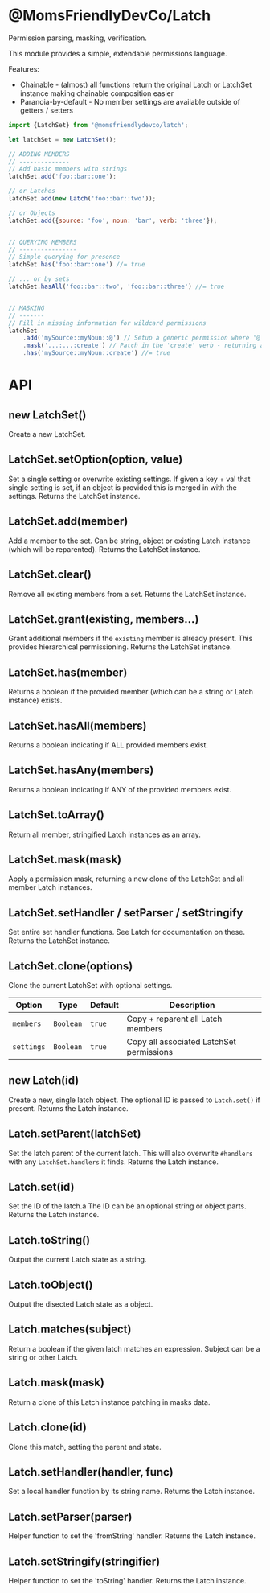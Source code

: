 @MomsFriendlyDevCo/Latch
========================
Permission parsing, masking, verification.

This module provides a simple, extendable permissions language.

Features:
* Chainable - (almost) all functions return the original Latch or LatchSet instance making chainable composition easier
* Paranoia-by-default - No member settings are available outside of getters / setters


```javascript
import {LatchSet} from '@momsfriendlydevco/latch';

let latchSet = new LatchSet();

// ADDING MEMBERS
// --------------
// Add basic members with strings
latchSet.add('foo::bar::one');

// or Latches
latchSet.add(new Latch('foo::bar::two'));

// or Objects
latchSet.add({source: 'foo', noun: 'bar', verb: 'three'});


// QUERYING MEMBERS
// ----------------
// Simple querying for presence
latchSet.has('foo::bar::one') //= true

// ... or by sets
latchSet.hasAll('foo::bar::two', 'foo::bar::three') //= true


// MASKING
// -------
// Fill in missing information for wildcard permissions
latchSet
    .add('mySource::myNoun::@') // Setup a generic permission where '@' signifies any verb
    .mask('...:...:create') // Patch in the 'create' verb - returning a new LatchSet instance (original latch remains as-is)
    .has('mySource::myNoun::create') //= true
```


API
===

new LatchSet()
--------------
Create a new LatchSet.


LatchSet.setOption(option, value)
---------------------------------
Set a single setting or overwrite existing settings.
If given a key + val that single setting is set, if an object is provided this is merged in with the settings.
Returns the LatchSet instance.


LatchSet.add(member)
--------------------
Add a member to the set. Can be string, object or existing Latch instance (which will be reparented).
Returns the LatchSet instance.


LatchSet.clear()
----------------
Remove all existing members from a set.
Returns the LatchSet instance.



LatchSet.grant(existing, members...)
------------------------------------
Grant additional members if the `existing` member is already present.
This provides hierarchical permissioning.
Returns the LatchSet instance.


LatchSet.has(member)
--------------------
Returns a boolean if the provided member (which can be a string or Latch instance) exists.


LatchSet.hasAll(members)
------------------------
Returns a boolean indicating if ALL provided members exist.


LatchSet.hasAny(members)
------------------------
Returns a boolean indicating if ANY of the provided members exist.


LatchSet.toArray()
------------------
Return all member, stringified Latch instances as an array.


LatchSet.mask(mask)
-------------------
Apply a permission mask, returning a new clone of the LatchSet and all member Latch instances.


LatchSet.setHandler / setParser / setStringify
----------------------------------------------
Set entire set handler functions. See Latch for documentation on these.
Returns the LatchSet instance.


LatchSet.clone(options)
-----------------------
Clone the current LatchSet with optional settings.

| Option     | Type      | Default | Description                              |
|------------|-----------|---------|------------------------------------------|
| `members`  | `Boolean` | `true`  | Copy + reparent all Latch members        |
| `settings` | `Boolean` | `true`  | Copy all associated LatchSet permissions |



new Latch(id)
-------------
Create a new, single latch object.
The optional ID is passed to `Latch.set()` if present.
Returns the Latch instance.


Latch.setParent(latchSet)
-------------------------
Set the latch parent of the current latch.
This will also overwrite `#handlers` with any `LatchSet.handlers` it finds.
Returns the Latch instance.


Latch.set(id)
-------------
Set the ID of the latch.a
The ID can be an optional string or object parts.
Returns the Latch instance.


Latch.toString()
----------------
Output the current Latch state as a string.


Latch.toObject()
----------------
Output the disected Latch state as a object.


Latch.matches(subject)
----------------------
Return a boolean if the given latch matches an expression.
Subject can be a string or other Latch.


Latch.mask(mask)
----------------
Return a clone of this Latch instance patching in masks data.


Latch.clone(id)
---------------
Clone this match, setting the parent and state.


Latch.setHandler(handler, func)
--------------------------------
Set a local handler function by its string name.
Returns the Latch instance.


Latch.setParser(parser)
-----------------------
Helper function to set the 'fromString' handler.
Returns the Latch instance.


Latch.setStringify(stringifier)
-------------------------------
Helper function to set the 'toString' handler.
Returns the Latch instance.
